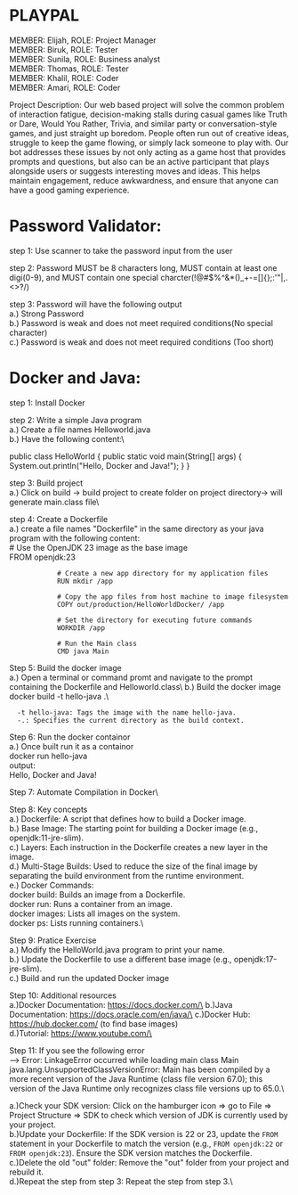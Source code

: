 # PLAYPAL 

MEMBER: Elijah,           ROLE: Project Manager\
MEMBER: Biruk,            ROLE: Tester\
MEMBER: Sunila,           ROLE: Business analyst\
MEMBER: Thomas,           ROLE: Tester\
MEMBER: Khalil,           ROLE: Coder\
MEMBER: Amari,            ROLE: Coder

Project Description: 
Our web based project will solve the common problem of interaction fatigue, decision-making stalls during casual games like Truth or Dare, Would You Rather, Trivia, and similar party or conversation-style games, and just straight up boredom. People often run out of creative ideas, struggle to keep the game flowing, or simply lack someone to play with. Our bot addresses these issues by not only acting as a game host that provides prompts and questions, but also can be an active participant that plays alongside users or suggests interesting moves and ideas. This helps maintain engagement, reduce awkwardness, and ensure that anyone can have a good gaming experience.

# Password Validator:

step 1: Use scanner to take the password input from the user

step 2: Password MUST be 8 characters long, MUST contain at least one digi(0-9), and MUST contain one special charcter(!@#$%^&*()_+-=[]{};:'"\|,.<>?/)

step 3: Password will have the following output\
  a.) Strong Password\
  b.) Password is weak and does not meet required conditions(No special character)\
  c.) Password is weak and does not meet required conditions (Too short)

# Docker and Java: 

step 1: Install Docker 

step 2: Write a simple Java program\
  a.) Create a file names Helloworld.java\
  b.) Have the following content:\
  
  public class HelloWorld {
    public static void main(String[] args) {
        System.out.println("Hello, Docker and Java!");
    }
}

step 3: Build project\
  a.) Click on build -> build project to create folder on project directory-> will generate main.class file\

step 4: Create a Dockerfile\
  a.) create a file names "Dockerfile" in the same directory as your java program with the following content:\
       # Use the OpenJDK 23 image as the base image\
                FROM openjdk:23
                
                # Create a new app directory for my application files
                RUN mkdir /app
                
                # Copy the app files from host machine to image filesystem
                COPY out/production/HelloWorldDocker/ /app
                
                # Set the directory for executing future commands
                WORKDIR /app
                
                # Run the Main class
                CMD java Main

Step 5: Build the docker image\
  a.) Open a terminal or command promt and navigate to the prompt containing the Dockerfile and Helloworld.class\ 
  b.) Build the docker image\
              docker build -t hello-java .\
            
      -t hello-java: Tags the image with the name hello-java.
      -.: Specifies the current directory as the build context.

Step 6: Run the docker containor\
  a.) Once built run it as a containor\
       docker run hello-java\
     output:\
       Hello, Docker and Java!

Step 7: Automate Compilation in Docker\

Step 8: Key concepts\
    a.) Dockerfile: A script that defines how to build a Docker image.\
    b.) Base Image: The starting point for building a Docker image (e.g., openjdk:11-jre-slim).\
    c.) Layers: Each instruction in the Dockerfile creates a new layer in the image.\
    d.) Multi-Stage Builds: Used to reduce the size of the final image by separating the build environment from the runtime environment.\
    e.) Docker Commands:\
              docker build: Builds an image from a Dockerfile.\
              docker run: Runs a container from an image.\
              docker images: Lists all images on the system.\
              docker ps: Lists running containers.\
              
Step 9: Pratice Exercise\
   a.) Modify the HelloWorld.java program to print your name.\
   b.) Update the Dockerfile to use a different base image (e.g., openjdk:17-jre-slim).\
   c.) Build and run the updated Docker image
   
Step 10: Additional resources\
   a.)Docker Documentation: https://docs.docker.com/\
   b.)Java Documentation: https://docs.oracle.com/en/java/\
   c.)Docker Hub: https://hub.docker.com/ (to find base images)\
   d.)Tutorial: https://www.youtube.com/\

Step 11: If you see the following error\
--> Error: LinkageError occurred while loading main class Main java.lang.UnsupportedClassVersionError: Main has been compiled by a more recent version of the Java Runtime (class file version 67.0); this version of the Java Runtime only recognizes class file versions up to 65.0.\

   a.)Check your SDK version: Click on the hamburger icon => go to File => Project Structure => SDK to check which version of JDK is currently used by your project.\
   b.)Update your Dockerfile: If the SDK version is 22 or 23, update the `FROM` statement in your Dockerfile to match the version (e.g., `FROM openjdk:22` or `FROM openjdk:23`). Ensure the SDK version matches the Dockerfile.\
   c.)Delete the old "out" folder: Remove the "out" folder from your project and rebuild it.\
   d.)Repeat the step from step 3: Repeat the step from step 3.\




